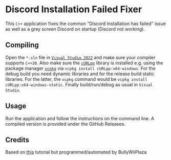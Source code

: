 # Discord Installation Failed Fixer

This `C++` application fixes the common "Discord Installation has failed" issue as well as a grey screen Discord on startup (Discord not working).

## Compiling

Open the `*.sln` file in [`Visual Studio 2022`](https://visualstudio.microsoft.com/downloads) and make sure your compiler supports `C++20`. Also make sure the [`cURLpp`](https://github.com/jpbarrette/curlpp) library is installed e.g. using the package manager [`vcpkg`](https://github.com/microsoft/vcpkg) via `vcpkg install cURLpp:x64-windows`. For the debug build you need dynamic libraries and for the release build static libraries. For the latter, the `vcpkg` command would be `vcpkg install cURLpp:x64-windows-static`. Finally build/run/debug as usual in `Visual Studio`.

## Usage

Run the application and follow the instructions on the command line. A compiled version is provided under the GitHub Releases.

## Credits

Based on [this](https://www.youtube.com/watch?v=14_dlj032Eo) tutorial but programmed/automated by BullyWiiPlaza